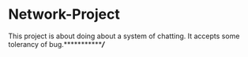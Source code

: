 # Network-Project
This project is about doing about a system of chatting.
It accepts some tolerancy of bug.**************/***
